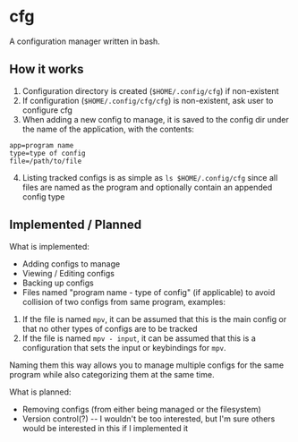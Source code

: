 # cfg
A configuration manager written in bash.

## How it works
1. Configuration directory is created (`$HOME/.config/cfg`) if non-existent
2. If configuration (`$HOME/.config/cfg/cfg`) is non-existent, ask user to configure cfg
3. When adding a new config to manage, it is saved to the config dir under the name of the application, with the contents:
```
app=program name
type=type of config
file=/path/to/file
```
4. Listing tracked configs is as simple as `ls $HOME/.config/cfg` since all files are named as the program and optionally contain an appended config type

## Implemented / Planned
What is implemented:
- Adding configs to manage
- Viewing / Editing configs
- Backing up configs
- Files named "program name - type of config" (if applicable) to avoid collision of two configs from same program, examples:
1. If the file is named `mpv`, it can be assumed that this is the main config or that no other types of configs are to be tracked
2. If the file is named `mpv - input`, it can be assumed that this is a configuration that sets the input or keybindings for `mpv`.

Naming them this way allows you to manage multiple configs for the same program while also categorizing them at the same time.

What is planned:
- Removing configs (from either being managed or the filesystem)
- Version control(?) -- I wouldn't be too interested, but I'm sure others would be interested in this if I implemented it
